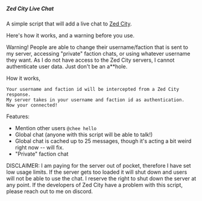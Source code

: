 ##### Zed City Live Chat

A simple script that will add a live chat to [Zed City](https://www.zed.city/).

Here's how it works, and a warning before you use.

Warning! People are able to change their username/faction that is sent to my server, accessing "private" faction chats, or using whatever username they want. As I do not have access to the Zed City servers, I cannot authenticate user data. Just don't be an a**hole. 

How it works,

    Your username and faction id will be intercepted from a Zed City response.
    My server takes in your username and faction id as authentication.
    Now your connected!

Features:
- Mention other users `@chee hello`
- Global chat (anyone with this script will be able to talk!)
- Global chat is cached up to 25 messages, though it's acting a bit weird right now -- will fix.
- "Private" faction chat

DISCLAIMER:
I am paying for the server out of pocket, therefore I have set low usage limits. If the server gets too loaded it will shut down and users will not be able to use the chat. I reserve the right to shut down the server at any point. If the developers of Zed City have a problem with this script, please reach out to me on discord.
